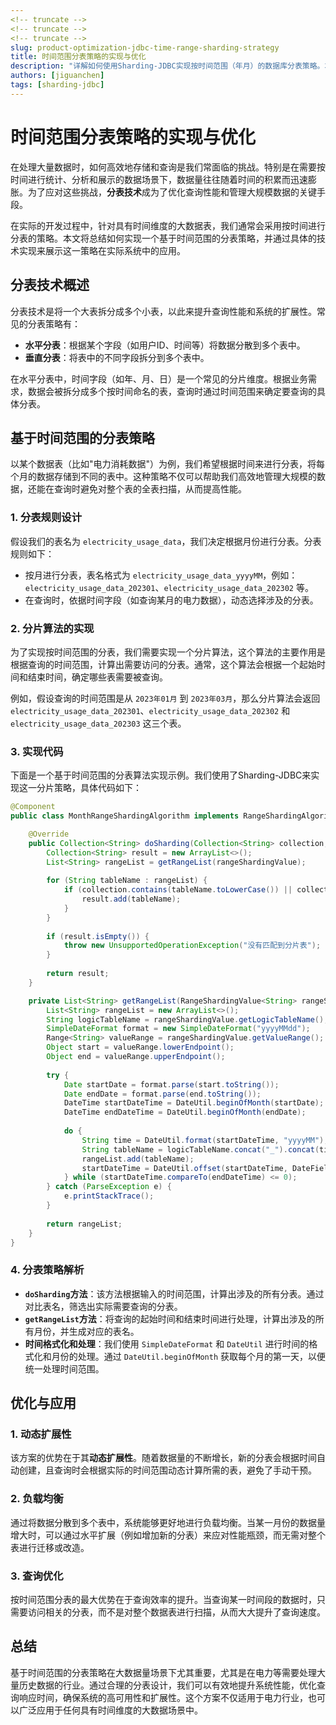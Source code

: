 ```yaml
---
<!-- truncate -->
<!-- truncate -->
<!-- truncate -->
slug: product-optimization-jdbc-time-range-sharding-strategy
title: 时间范围分表策略的实现与优化
description: "详解如何使用Sharding-JDBC实现按时间范围（年月）的数据库分表策略。本文提供基于`RangeShardingAlgorithm`的完整Java分片算法代码，解决大数据量下的查询性能与数据管理难题。"
authors: [jiguanchen]
tags: [sharding-jdbc]
---
```



# 时间范围分表策略的实现与优化

在处理大量数据时，如何高效地存储和查询是我们常面临的挑战。特别是在需要按时间进行统计、分析和展示的数据场景下，数据量往往随着时间的积累而迅速膨胀。为了应对这些挑战，**分表技术**成为了优化查询性能和管理大规模数据的关键手段。

在实际的开发过程中，针对具有时间维度的大数据表，我们通常会采用按时间进行分表的策略。本文将总结如何实现一个基于时间范围的分表策略，并通过具体的技术实现来展示这一策略在实际系统中的应用。

## 分表技术概述

分表技术是将一个大表拆分成多个小表，以此来提升查询性能和系统的扩展性。常见的分表策略有：

- **水平分表**：根据某个字段（如用户ID、时间等）将数据分散到多个表中。
- **垂直分表**：将表中的不同字段拆分到多个表中。

在水平分表中，时间字段（如年、月、日）是一个常见的分片维度。根据业务需求，数据会被拆分成多个按时间命名的表，查询时通过时间范围来确定要查询的具体分表。

## 基于时间范围的分表策略

以某个数据表（比如"电力消耗数据"）为例，我们希望根据时间来进行分表，将每个月的数据存储到不同的表中。这种策略不仅可以帮助我们高效地管理大规模的数据，还能在查询时避免对整个表的全表扫描，从而提高性能。

### 1. 分表规则设计

假设我们的表名为 `electricity_usage_data`，我们决定根据月份进行分表。分表规则如下：

- 按月进行分表，表名格式为 `electricity_usage_data_yyyyMM`，例如：`electricity_usage_data_202301`、`electricity_usage_data_202302` 等。
- 在查询时，依据时间字段（如查询某月的电力数据），动态选择涉及的分表。

### 2. 分片算法的实现

为了实现按时间范围的分表，我们需要实现一个分片算法，这个算法的主要作用是根据查询的时间范围，计算出需要访问的分表。通常，这个算法会根据一个起始时间和结束时间，确定哪些表需要被查询。

例如，假设查询的时间范围是从 `2023年01月` 到 `2023年03月`，那么分片算法会返回 `electricity_usage_data_202301`、`electricity_usage_data_202302` 和 `electricity_usage_data_202303` 这三个表。

### 3. 实现代码

下面是一个基于时间范围的分表算法实现示例。我们使用了Sharding-JDBC来实现这一分片策略，具体代码如下：

```java
@Component
public class MonthRangeShardingAlgorithm implements RangeShardingAlgorithm<String> {

    @Override
    public Collection<String> doSharding(Collection<String> collection, RangeShardingValue<String> rangeShardingValue) {
        Collection<String> result = new ArrayList<>();
        List<String> rangeList = getRangeList(rangeShardingValue);
        
        for (String tableName : rangeList) {
            if (collection.contains(tableName.toLowerCase()) || collection.contains(tableName.toUpperCase())) {
                result.add(tableName);
            }
        }
        
        if (result.isEmpty()) {
            throw new UnsupportedOperationException("没有匹配到分片表");
        }
        
        return result;
    }

    private List<String> getRangeList(RangeShardingValue<String> rangeShardingValue) {
        List<String> rangeList = new ArrayList<>();
        String logicTableName = rangeShardingValue.getLogicTableName();
        SimpleDateFormat format = new SimpleDateFormat("yyyyMMdd");
        Range<String> valueRange = rangeShardingValue.getValueRange();
        Object start = valueRange.lowerEndpoint();
        Object end = valueRange.upperEndpoint();
        
        try {
            Date startDate = format.parse(start.toString());
            Date endDate = format.parse(end.toString());
            DateTime startDateTime = DateUtil.beginOfMonth(startDate);
            DateTime endDateTime = DateUtil.beginOfMonth(endDate);
            
            do {
                String time = DateUtil.format(startDateTime, "yyyyMM");
                String tableName = logicTableName.concat("_").concat(time);
                rangeList.add(tableName);
                startDateTime = DateUtil.offset(startDateTime, DateField.MONTH, 1);
            } while (startDateTime.compareTo(endDateTime) <= 0);
        } catch (ParseException e) {
            e.printStackTrace();
        }
        
        return rangeList;
    }
}
```

### 4. 分表策略解析

- **`doSharding`方法**：该方法根据输入的时间范围，计算出涉及的所有分表。通过对比表名，筛选出实际需要查询的分表。
- **`getRangeList`方法**：将查询的起始时间和结束时间进行处理，计算出涉及的所有月份，并生成对应的表名。
- **时间格式化和处理**：我们使用 `SimpleDateFormat` 和 `DateUtil` 进行时间的格式化和月份的处理。通过 `DateUtil.beginOfMonth` 获取每个月的第一天，以便统一处理时间范围。

## 优化与应用

### 1. 动态扩展性

该方案的优势在于其**动态扩展性**。随着数据量的不断增长，新的分表会根据时间自动创建，且查询时会根据实际的时间范围动态计算所需的表，避免了手动干预。

### 2. 负载均衡

通过将数据分散到多个表中，系统能够更好地进行负载均衡。当某一月份的数据量增大时，可以通过水平扩展（例如增加新的分表）来应对性能瓶颈，而无需对整个表进行迁移或改造。

### 3. 查询优化

按时间范围分表的最大优势在于查询效率的提升。当查询某一时间段的数据时，只需要访问相关的分表，而不是对整个数据表进行扫描，从而大大提升了查询速度。

## 总结

基于时间范围的分表策略在大数据量场景下尤其重要，尤其是在电力等需要处理大量历史数据的行业。通过合理的分表设计，我们可以有效地提升系统性能，优化查询响应时间，确保系统的高可用性和扩展性。这个方案不仅适用于电力行业，也可以广泛应用于任何具有时间维度的大数据场景中。
